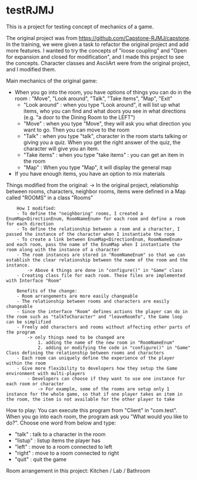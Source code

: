 # testRJMJ

This is a project for testing concept of mechanics of a game.

The original project was from https://github.com/Capstone-RJMJ/capstone.
In the training, we were given a task to refactor the original project and add more features.
I wanted to try the concepts of "loose coupling" and "Open for expansion and closed for modification", and I made this project to see the concepts. 
Character classes and AsciiArt were from the original project, and I modified them.


Main mechanics of the original game:
- When you go into the room, you have options of things you can do in the room : "Move", "Look around", "Talk", "Take items", "Map", "Exit"
    - "Look around" : when you type "Look around", it will list up what items, who you can find and what doors you see in what directions (e.g. "a door to the Dining Room to the LEFT")
    - "Move" : when you type "Move", they will ask you what direction you want to go. Then you can move to the room
    - "Talk" : when you type "talk", character in the room starts talking or giving you a quiz. When you get the right answer of the quiz, the character will give you an item.
    - "Take items" : when you type "take items" : you can get an item in the room
    - "Map" : When you type "Map", it will display the general map
- If you have enough items, you have an option to mix materials

Things modified from the original:
    -> In the original project, relationship between rooms, characters, neighbor rooms, items were defined in a Map called "ROOMS" in a class "Rooms"

        How I modified: 
        - To define the "neighboring" rooms, I created a EnumMap<DirectionEnum, RoomNameEnum> for each room and define a room for each direction
        - To define the relationship between a room and a character, I passed the instance of the character when I instantiate the room
        - To create a link between EnumMap<DirectionEnum, RoomNameEnum> and each room, pass the name of the EnumMap when I instantiate the room along with the instance of a character
        - The room instances are stored in "RoomNameEnum" so that we can establish the clear relationship between the name of the room and the instance. 
            -> Above 4 things are done in "configure()" in "Game" class
        - Creating class file for each room. These files are implemented with Interface "Room" 
     
        Benefits of the change:    
        - Room arrangements are more easily changeable
        - The relationship between rooms and characters are easily changeable
        - Since the interface "Room" defines actions the player can do in the room such as "talkToCharacter" and "leaveRoomTo", the Game loop can be simplified
        - Freely add characters and rooms without affecting other parts of the program
            -> only things need to be changed are 
                1. adding the name of the new room in "RoomNameEnum" 
                2. adding or modifying the code in "configure()" in "Game" Class defining the relationship between rooms and characters
        - Each room can uniquely define the experience of the player within the room
        - Give more flexibility to developers how they setup the Game environment with multi-players
            - Developers can choose if they want to use one instance for each room or character
                -> For example, some of the rooms are setup only 1 instance for the whole game, so that if one player takes an item in the room, the item is not available for the other player to take  


How to play:
You can execute this program from "Client" in "com.test".
When you go into each room, the program ask you "What would you like to do?".
Choose one word from below and type:
- "talk" : talk to a character in the room
- "listup" : listup items the player has
- "left" : move to a room connected to left
- "right" : move to a room connected to right
- "quit" : quit the game


Room arrangement in this project:
	Kitchen / Lab / Bathroom

